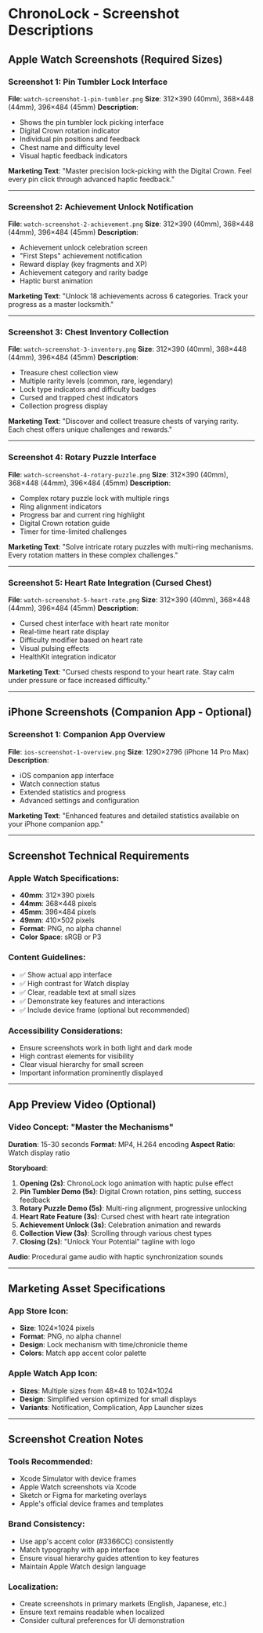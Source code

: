 # ChronoLock - Screenshot Descriptions

## Apple Watch Screenshots (Required Sizes)

### Screenshot 1: Pin Tumbler Lock Interface
**File**: `watch-screenshot-1-pin-tumbler.png`
**Size**: 312×390 (40mm), 368×448 (44mm), 396×484 (45mm)
**Description**: 
- Shows the pin tumbler lock picking interface
- Digital Crown rotation indicator
- Individual pin positions and feedback
- Chest name and difficulty level
- Visual haptic feedback indicators

**Marketing Text**: "Master precision lock-picking with the Digital Crown. Feel every pin click through advanced haptic feedback."

---

### Screenshot 2: Achievement Unlock Notification
**File**: `watch-screenshot-2-achievement.png`
**Size**: 312×390 (40mm), 368×448 (44mm), 396×484 (45mm)
**Description**:
- Achievement unlock celebration screen
- "First Steps" achievement notification
- Reward display (key fragments and XP)
- Achievement category and rarity badge
- Haptic burst animation

**Marketing Text**: "Unlock 18 achievements across 6 categories. Track your progress as a master locksmith."

---

### Screenshot 3: Chest Inventory Collection
**File**: `watch-screenshot-3-inventory.png`
**Size**: 312×390 (40mm), 368×448 (44mm), 396×484 (45mm)
**Description**:
- Treasure chest collection view
- Multiple rarity levels (common, rare, legendary)
- Lock type indicators and difficulty badges
- Cursed and trapped chest indicators
- Collection progress display

**Marketing Text**: "Discover and collect treasure chests of varying rarity. Each chest offers unique challenges and rewards."

---

### Screenshot 4: Rotary Puzzle Interface
**File**: `watch-screenshot-4-rotary-puzzle.png`
**Size**: 312×390 (40mm), 368×448 (44mm), 396×484 (45mm)
**Description**:
- Complex rotary puzzle lock with multiple rings
- Ring alignment indicators
- Progress bar and current ring highlight
- Digital Crown rotation guide
- Timer for time-limited challenges

**Marketing Text**: "Solve intricate rotary puzzles with multi-ring mechanisms. Every rotation matters in these complex challenges."

---

### Screenshot 5: Heart Rate Integration (Cursed Chest)
**File**: `watch-screenshot-5-heart-rate.png`
**Size**: 312×390 (40mm), 368×448 (44mm), 396×484 (45mm)
**Description**:
- Cursed chest interface with heart rate monitor
- Real-time heart rate display
- Difficulty modifier based on heart rate
- Visual pulsing effects
- HealthKit integration indicator

**Marketing Text**: "Cursed chests respond to your heart rate. Stay calm under pressure or face increased difficulty."

---

## iPhone Screenshots (Companion App - Optional)

### Screenshot 1: Companion App Overview
**File**: `ios-screenshot-1-overview.png`
**Size**: 1290×2796 (iPhone 14 Pro Max)
**Description**:
- iOS companion app interface
- Watch connection status
- Extended statistics and progress
- Advanced settings and configuration

**Marketing Text**: "Enhanced features and detailed statistics available on your iPhone companion app."

---

## Screenshot Technical Requirements

### Apple Watch Specifications:
- **40mm**: 312×390 pixels
- **44mm**: 368×448 pixels  
- **45mm**: 396×484 pixels
- **49mm**: 410×502 pixels
- **Format**: PNG, no alpha channel
- **Color Space**: sRGB or P3

### Content Guidelines:
- ✅ Show actual app interface
- ✅ High contrast for Watch display
- ✅ Clear, readable text at small sizes
- ✅ Demonstrate key features and interactions
- ✅ Include device frame (optional but recommended)

### Accessibility Considerations:
- Ensure screenshots work in both light and dark mode
- High contrast elements for visibility
- Clear visual hierarchy for small screen
- Important information prominently displayed

---

## App Preview Video (Optional)

### Video Concept: "Master the Mechanisms"
**Duration**: 15-30 seconds
**Format**: MP4, H.264 encoding
**Aspect Ratio**: Watch display ratio

**Storyboard**:
1. **Opening (2s)**: ChronoLock logo animation with haptic pulse effect
2. **Pin Tumbler Demo (5s)**: Digital Crown rotation, pins setting, success feedback
3. **Rotary Puzzle Demo (5s)**: Multi-ring alignment, progressive unlocking
4. **Heart Rate Feature (3s)**: Cursed chest with heart rate integration
5. **Achievement Unlock (3s)**: Celebration animation and rewards
6. **Collection View (3s)**: Scrolling through various chest types
7. **Closing (2s)**: "Unlock Your Potential" tagline with logo

**Audio**: Procedural game audio with haptic synchronization sounds

---

## Marketing Asset Specifications

### App Store Icon:
- **Size**: 1024×1024 pixels
- **Format**: PNG, no alpha channel
- **Design**: Lock mechanism with time/chronicle theme
- **Colors**: Match app accent color palette

### Apple Watch App Icon:
- **Sizes**: Multiple sizes from 48×48 to 1024×1024
- **Design**: Simplified version optimized for small displays
- **Variants**: Notification, Complication, App Launcher sizes

---

## Screenshot Creation Notes

### Tools Recommended:
- Xcode Simulator with device frames
- Apple Watch screenshots via Xcode
- Sketch or Figma for marketing overlays
- Apple's official device frames and templates

### Brand Consistency:
- Use app's accent color (#3366CC) consistently
- Match typography with app interface
- Ensure visual hierarchy guides attention to key features
- Maintain Apple Watch design language

### Localization:
- Create screenshots in primary markets (English, Japanese, etc.)
- Ensure text remains readable when localized
- Consider cultural preferences for UI demonstration